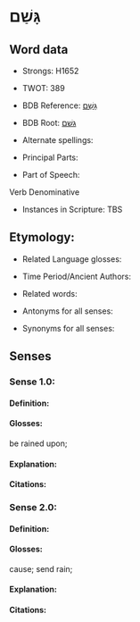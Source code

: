 # גָּשַׁם

<!-- Status: S2="NeedsEdits" -->
<!-- Lexica used for edits:   -->

## Word data

* Strongs: H1652

* TWOT: 389

* BDB Reference: [גָּשַׁם](rc://en/bdb/dict/c.dj.ad)

* BDB Root: [גשׁם](rc://en/bdb/dict/c.dj.aa)

* Alternate spellings:

* Principal Parts:

* Part of Speech:

Verb Denominative

* Instances in Scripture: TBS

## Etymology:

* Related Language glosses:

* Time Period/Ancient Authors:

* Related words:

* Antonyms for all senses:

* Synonyms for all senses:

## Senses

### Sense 1.0:

#### Definition:

#### Glosses:

be rained upon; 

#### Explanation:

#### Citations:



### Sense 2.0:

#### Definition:

#### Glosses:

cause; send rain; 

#### Explanation:

#### Citations:



